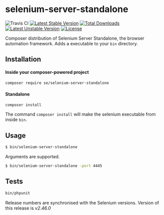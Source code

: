 # selenium-server-standalone

![Travis CI](https://travis-ci.org/sveneisenschmidt/selenium-server-standalone.svg?branch=master) [![Latest Stable Version](https://poser.pugx.org/se/selenium-server-standalone/v/stable)](https://packagist.org/packages/se/selenium-server-standalone) [![Total Downloads](https://poser.pugx.org/se/selenium-server-standalone/downloads)](https://packagist.org/packages/se/selenium-server-standalone) [![Latest Unstable Version](https://poser.pugx.org/se/selenium-server-standalone/v/unstable)](https://packagist.org/packages/se/selenium-server-standalone) [![License](https://poser.pugx.org/se/selenium-server-standalone/license)](https://packagist.org/packages/se/selenium-server-standalone)


Composer distribution of Selenium Server Standalone, the browser automation framework. 
Adds a executable to your `bin` directory.


## Installation

#### Inside your composer-powered project
```bash
composer require se/selenium-server-standalone
```

#### Standalone

```bash
composer install
```

The command `composer install` will make the selenium executable from inside `bin`.

## Usage

```bash
$ bin/selenium-server-standalone
```

Arguments are supported.

```bash
$ bin/selenium-server-standalone -port 4445
```

## Tests

```bash
bin/phpunit
```

Release numbers are synchronised with the Selenium versions.
Version of this release is *v2.46.0*
